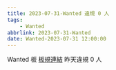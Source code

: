 ```yaml
---
title: 2023-07-31-Wanted 違規 0 人
tags:
    - Wanted
abbrlink: 2023-07-31-Wanted
date: Wanted-2023-07-31 12:00:00
---
```

Wanted 板 [板規連結](https://www.ptt.cc/bbs/Wanted/M.1608829773.A.D3B.html)
昨天違規 0 人
